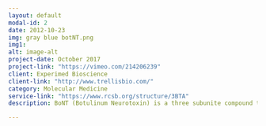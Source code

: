 ```yaml
---
layout: default
modal-id: 2
date: 2012-10-23
img: gray blue botNT.png
img1:
alt: image-alt
project-date: October 2017
project-link: "https://vimeo.com/214206239"
client: Experimed Bioscience
client-link: "http://www.trellisbio.com/"
category: Molecular Medicine
service-link: "https://www.rcsb.org/structure/3BTA"
description: BoNT (Botulinum Neurotoxin) is a three subunite compound that delivers its toxin "cargo" subunite across the blood brain barrier. The BoNT the L chain (dk gray) is for general complex absorption and dissociates in the intracellular reducing environment. The H chain (lt gray) is responsible for uptake into nerve endings and is linked by disulfide bonds to the cargo. The cargo toxin has been replaced with GFP and shown to translocate to the targeted neurons. 

---
```

